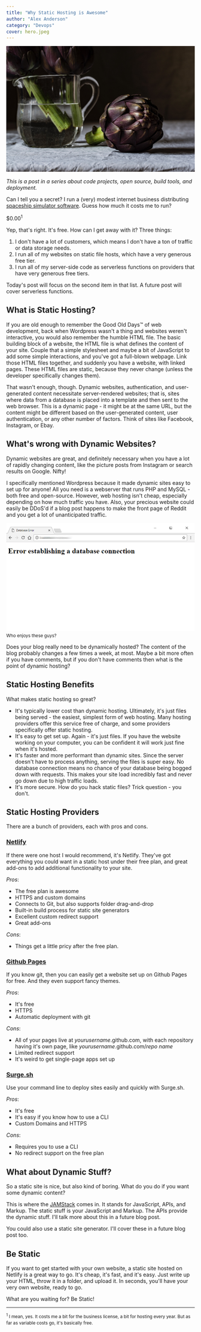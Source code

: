 ```yaml
---
title: "Why Static Hosting is Awesome"
author: "Alex Anderson"
category: "Devops"
cover: hero.jpeg
---
```


![Hero](hero.jpeg)

_This is a post in a series about code projects, open source, build tools, and deployment._

Can I tell you a secret? I run a (very) modest internet business distributing [spaceship simulator software](https://thoriumsim.com). Guess how much it costs me to run?

\$0.00<sup>1</sup>

Yep, that's right. It's free. How can I get away with it? Three things:

1. I don't have a lot of customers, which means I don't have a ton of traffic or data storage needs.
2. I run all of my websites on static file hosts, which have a very generous free tier.
3. I run all of my server-side code as serverless functions on providers that have very generous free tiers.

Today's post will focus on the second item in that list. A future post will cover serverless functions.

## What is Static Hosting?

If you are old enough to remember the Good Old Days™ of web development, back when Wordpress wasn't a thing and websites weren't interactive, you would also remember the humble HTML file. The basic building block of a website, the HTML file is what defines the content of your site. Couple that a simple stylesheet and maybe a bit of JavaScript to add some simple interactions, and you've got a full-blown webpage. Link those HTML files together, and suddenly you have a website, with linked pages. These HTML files are static, because they never change (unless the developer specifically changes them).

That wasn't enough, though. Dynamic websites, authentication, and user-generated content necessitate server-rendered websites; that is, sites where data from a database is placed into a template and then sent to the web browser. This is a dynamic page - it might be at the same URL, but the content might be different based on the user-generated content, user authentication, or any other number of factors. Think of sites like Facebook, Instagram, or Ebay.

## What's wrong with Dynamic Websites?

Dynamic websites are great, and definitely necessary when you have a lot of rapidly changing content, like the picture posts from Instagram or search results on Google. Nifty!

I specifically mentioned Wordpress because it made dynamic sites easy to set up for anyone! All you need is a webserver that runs PHP and MySQL - both free and open-source. However, web hosting isn't cheap, especially depending on how much traffic you have. Also, your precious website could easily be DDoS'd if a blog post happens to make the front page of Reddit and you get a lot of unanticipated traffic.

![Who enjoys these guys?](database-error.png)
<small>Who enjoys these guys?</small>

Does your blog really need to be dynamically hosted? The content of the blog probably changes a few times a week, at most. Maybe a bit more often if you have comments, but if you don't have comments then what is the point of dynamic hosting?

## Static Hosting Benefits

What makes static hosting so great?

- It's typically lower cost than dynamic hosting. Ultimately, it's just files being served - the easiest, simplest form of web hosting. Many hosting providers offer this service free of charge, and some providers specifically offer static hosting.
- It's easy to get set up. Again - it's just files. If you have the website working on your computer, you can be confident it will work just fine when it's hosted.
- It's faster and more performant than dynamic sites. Since the server doesn't have to process anything, serving the files is super easy. No database connection means no chance of your database being bogged down with requests. This makes your site load incredibly fast and never go down due to high traffic loads.
- It's more secure. How do you hack static files? Trick question - you don't.

## Static Hosting Providers

There are a bunch of providers, each with pros and cons.

### [Netlify](https://netlify.com)

If there were one host I would recommend, it's Netlify. They've got everything you could want in a static host under their free plan, and great add-ons to add additional functionality to your site.

_Pros_:

- The free plan is awesome
- HTTPS and custom domains
- Connects to Git, but also supports folder drag-and-drop
- Built-in build process for static site generators
- Excellent custom redirect support
- Great add-ons

_Cons_:

- Things get a little pricy after the free plan.

### [Github Pages](https://pages.github.com/)

If you know git, then you can easily get a website set up on Github Pages for free. And they even support fancy themes.

_Pros_:

- It's free
- HTTPS
- Automatic deployment with git

_Cons_:

- All of your pages live at _yourusername_.github.com, with each repository having it's own page, like _yourusername_.github.com/_repo name_
- Limited redirect support
- It's weird to get single-page apps set up

### [Surge.sh](https://surge.sh)

Use your command line to deploy sites easily and quickly with Surge.sh.

_Pros_:

- It's free
- It's easy if you know how to use a CLI
- Custom Domains and HTTPS

_Cons_:

- Requires you to use a CLI
- No redirect support on the free plan

## What about Dynamic Stuff?

So a static site is nice, but also kind of boring. What do you do if you want some dynamic content?

This is where the [JAMStack](https://jamstack.org) comes in. It stands for JavaScript, APIs, and Markup. The static stuff is your JavaScript and Markup. The APIs provide the dynamic stuff. I'll talk more about this in a future blog post.

You could also use a static site generator. I'll cover these in a future blog post too.

## Be Static

If you want to get started with your own website, a static site hosted on Netlify is a great way to go. It's cheap, it's fast, and it's easy. Just write up your HTML, throw it in a folder, and upload it. In seconds, you'll have your very own website, ready to go.

What are you waiting for? Be Static!

<hr />

<small><sup>1</sup> I mean, yes. It costs me a bit for the business license, a bit for hosting every year. But as far as variable costs go, it's basically free.</small>
